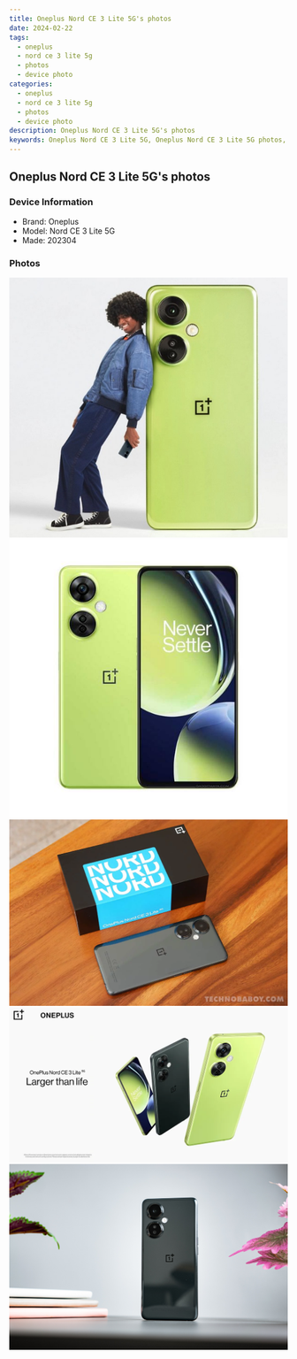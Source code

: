 ```yaml
---
title: Oneplus Nord CE 3 Lite 5G's photos
date: 2024-02-22
tags: 
  - oneplus
  - nord ce 3 lite 5g
  - photos
  - device photo
categories: 
  - oneplus
  - nord ce 3 lite 5g
  - photos
  - device photo
description: Oneplus Nord CE 3 Lite 5G's photos
keywords: Oneplus Nord CE 3 Lite 5G, Oneplus Nord CE 3 Lite 5G photos, Oneplus Nord CE 3 Lite 5G device photo
---
```


## Oneplus Nord CE 3 Lite 5G's photos

### Device Information

- Brand: Oneplus
- Model: Nord CE 3 Lite 5G
- Made: 202304

### Photos

![/images/best-assets/devices/oneplus/oneplus-nord-ce-3-lite-5g/1.jpg](/images/best-assets/devices/oneplus/oneplus-nord-ce-3-lite-5g/1.jpg)
![/images/best-assets/devices/oneplus/oneplus-nord-ce-3-lite-5g/2.jpg](/images/best-assets/devices/oneplus/oneplus-nord-ce-3-lite-5g/2.jpg)
![/images/best-assets/devices/oneplus/oneplus-nord-ce-3-lite-5g/3.jpg](/images/best-assets/devices/oneplus/oneplus-nord-ce-3-lite-5g/3.jpg)
![/images/best-assets/devices/oneplus/oneplus-nord-ce-3-lite-5g/4.jpg](/images/best-assets/devices/oneplus/oneplus-nord-ce-3-lite-5g/4.jpg)
![/images/best-assets/devices/oneplus/oneplus-nord-ce-3-lite-5g/5.jpg](/images/best-assets/devices/oneplus/oneplus-nord-ce-3-lite-5g/5.jpg)
